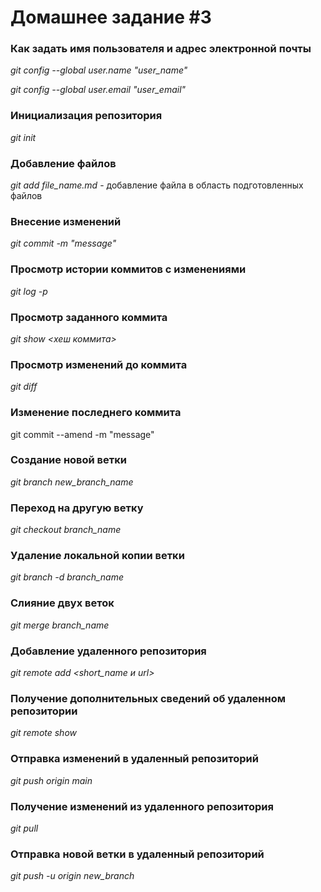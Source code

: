 # Домашнее задание #3
### Как задать имя пользователя и адрес электронной почты
*git config --global user.name "user_name"*

*git config --global user.email "user_email"*

### Инициализация репозитория
*git init*

### Добавление файлов
*git add file_name.md* - добавление файла в область подготовленных файлов

### Внесение изменений
*git commit -m "message"* 

### Просмотр истории коммитов с изменениями
*git log -p* 

### Просмотр заданного коммита
*git show <хеш коммита>* 

### Просмотр изменений до коммита
*git diff*

### Изменение последнего коммита
git commit --amend -m "message"

### Создание новой ветки
*git branch new_branch_name*

### Переход на другую ветку
*git checkout branch_name*

### Удаление локальной копии ветки
*git branch -d branch_name*

### Слияние двух веток
*git merge branch_name*

### Добавление удаленного репозитория
*git remote add <short_name и url>*

### Получение дополнительных сведений об удаленном репозитории
*git remote show*

### Отправка изменений в удаленный репозиторий
*git push origin main*

### Получение изменений из удаленного репозитория
*git pull*

### Отправка новой ветки в удаленный репозиторий
*git push -u origin new_branch*


